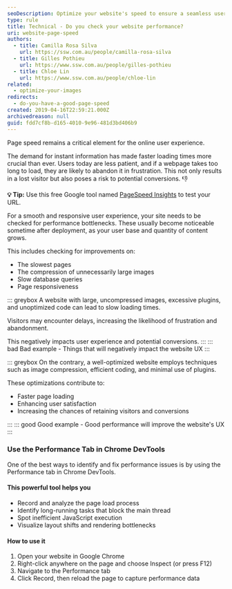 ```yaml
---
seoDescription: Optimize your website's speed to ensure a seamless user experience and boost conversions.
type: rule
title: Technical - Do you check your website performance?
uri: website-page-speed
authors:
  - title: Camilla Rosa Silva
    url: https://ssw.com.au/people/camilla-rosa-silva
  - title: Gilles Pothieu
    url: https://www.ssw.com.au/people/gilles-pothieu
  - title: Chloe Lin
    url: https://www.ssw.com.au/people/chloe-lin
related:
  - optimize-your-images
redirects:
  - do-you-have-a-good-page-speed
created: 2019-04-16T22:59:21.000Z
archivedreason: null
guid: fdd7cf8b-d165-4010-9e96-481d3bd406b9
---
```


Page speed remains a critical element for the online user experience.

The demand for instant information has made faster loading times more crucial than ever. Users today are less patient, and if a webpage takes too long to load, they are likely to abandon it in frustration. This not only results in a lost visitor but also poses a risk to potential conversions. 👎

<!--endintro-->

**💡 Tip:** Use this free Google tool named [PageSpeed Insights](https://developers.google.com/speed/pagespeed/insights/) to test your URL.

For a smooth and responsive user experience, your site needs to be checked for performance bottlenecks. These usually become noticeable sometime after deployment, as your user base and quantity of content grows.

This includes checking for improvements on:

* The slowest pages
* The compression of unnecessarily large images
* Slow database queries
* Page responsiveness

::: greybox
A website with large, uncompressed images, excessive plugins, and unoptimized code can lead to slow loading times.

Visitors may encounter delays, increasing the likelihood of frustration and abandonment.

This negatively impacts user experience and potential conversions.
:::
::: bad
Bad example - Things that will negatively impact the website UX
:::

::: greybox
On the contrary, a well-optimized website employs techniques such as image compression, efficient coding, and minimal use of plugins.

These optimizations contribute to:

* Faster page loading
* Enhancing user satisfaction
* Increasing the chances of retaining visitors and conversions

:::
::: good
Good example - Good performance will improve the website's UX
:::

### Use the Performance Tab in Chrome DevTools

One of the best ways to identify and fix performance issues is by using the Performance tab in Chrome DevTools.

#### This powerful tool helps you
* Record and analyze the page load process
* Identify long-running tasks that block the main thread
* Spot inefficient JavaScript execution
* Visualize layout shifts and rendering bottlenecks

#### How to use it

1. Open your website in Google Chrome
2. Right-click anywhere on the page and choose Inspect (or press F12)
3. Navigate to the Performance tab
4. Click Record, then reload the page to capture performance data
